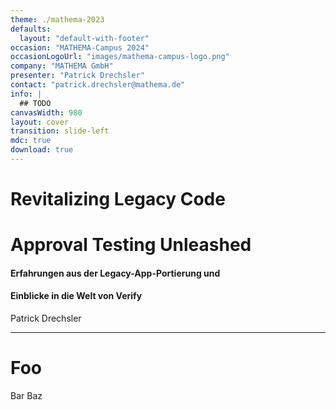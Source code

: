 ```yaml
---
theme: ./mathema-2023
defaults:
  layout: "default-with-footer"
occasion: "MATHEMA-Campus 2024"
occasionLogoUrl: "images/mathema-campus-logo.png"
company: "MATHEMA GmbH"
presenter: "Patrick Drechsler"
contact: "patrick.drechsler@mathema.de"
info: |
  ## TODO
canvasWidth: 980
layout: cover
transition: slide-left
mdc: true
download: true
---
```


# Revitalizing Legacy Code
# Approval Testing Unleashed

#### Erfahrungen aus der Legacy-App-Portierung und 
#### Einblicke in die Welt von Verify

Patrick Drechsler


---

# Foo

Bar Baz
